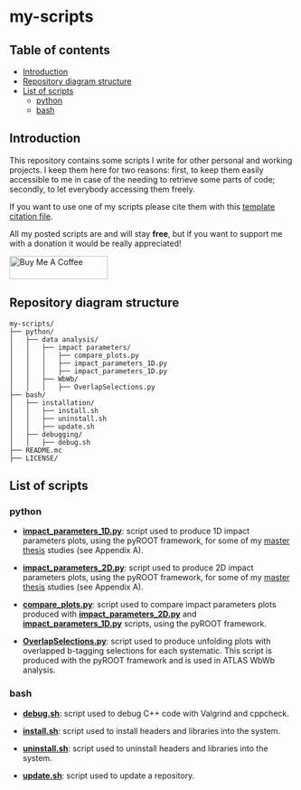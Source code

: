# my-scripts

## Table of contents

- [Introduction](#introduction)
- [Repository diagram structure](#repository-diagram-structure)
- [List of scripts](#list-of-scripts)
  - [python](#python)
  - [bash](#bash)

## Introduction

This repository contains some scripts I write for other personal and working projects. I keep them here for two reasons: first, to keep them easily accessible to me in case of the needing to retrieve some parts of code; secondly, to let everybody accessing them freely.

If you want to use one of my scripts please cite them with this [template citation file](https://github.com/JustWhit3/my-scripts/blob/main/CITATION.cff).

All my posted scripts are and will stay **free**, but if you want to support me with a donation it would be really appreciated! 

<a href="https://www.buymeacoffee.com/JustWhit33" target="_blank"><img src="https://cdn.buymeacoffee.com/buttons/default-orange.png" alt="Buy Me A Coffee" height="41" width="174"></a>

## Repository diagram structure

```
my-scripts/
├── python/
│   ├── data analysis/
│   │   ├── impact parameters/
│   │   │   ├── compare_plots.py
│   │   │   ├── impact_parameters_1D.py
│   │   │   ├── impact_parameters_1D.py
│   │   ├── WbWb/
│   │   │   ├── OverlapSelections.py
├── bash/
│   ├── installation/
│   │   ├── install.sh
│   │   ├── uninstall.sh
│   │   ├── update.sh
│   ├── debugging/
│   │   ├── debug.sh
├── README.mc
├── LICENSE/
```

## List of scripts

### python

- [**impact_parameters_1D.py**](https://github.com/JustWhit3/my-scripts/blob/main/python/data%20analysis/impact%20parameters/impact_parameters_1D.py): script used to produce 1D impact parameters plots, using the pyROOT framework, for some of my [master thesis](https://www.researchgate.net/publication/348806406_Study_of_the_quantum_interference_between_singly_and_doubly_resonant_top-quark_production_in_proton-proton_collisions_at_the_LHC_with_the_ATLAS_detector) studies (see Appendix A).

- [**impact_parameters_2D.py**](https://github.com/JustWhit3/my-scripts/blob/main/python/data%20analysis/impact%20parameters/impact_parameters_2D.py): script used to produce 2D impact parameters plots, using the pyROOT framework, for some of my [master thesis](https://www.researchgate.net/publication/348806406_Study_of_the_quantum_interference_between_singly_and_doubly_resonant_top-quark_production_in_proton-proton_collisions_at_the_LHC_with_the_ATLAS_detector) studies (see Appendix A).

- [**compare_plots.py**](https://github.com/JustWhit3/my-scripts/blob/main/python/data%20analysis/impact%20parameters/compare_plots.py): script used to compare impact parameters plots produced with [**impact_parameters_2D.py**](https://github.com/JustWhit3/my-scripts/blob/main/python/data%20analysis/impact%20parameters/impact_parameters_2D.py) and [**impact_parameters_1D.py**](https://github.com/JustWhit3/my-scripts/blob/main/Python/data%20analysis/Impact%20parameters/impact_parameters_1D.py) scripts, using the pyROOT framework.

- [**OverlapSelections.py**](https://github.com/JustWhit3/my-scripts/blob/main/python/data%20analysis/WbWb/OverlapSelections.py): script used to produce unfolding plots with overlapped b-tagging selections for each systematic. This script is produced with the pyROOT framework and is used in ATLAS WbWb analysis.

### bash

- [**debug.sh**](https://github.com/JustWhit3/my-scripts/blob/main/bash/debugging/debug.sh): script used to debug C++ code with Valgrind and cppcheck.

- [**install.sh**](https://github.com/JustWhit3/my-scripts/blob/main/bash/installation/install.sh): script used to install headers and libraries into the system.

- [**uninstall.sh**](https://github.com/JustWhit3/my-scripts/blob/main/bash/installation/install.sh): script used to uninstall headers and libraries into the system.

- [**update.sh**](https://github.com/JustWhit3/my-scripts/blob/main/bash/installation/install.sh): script used to update a repository.
